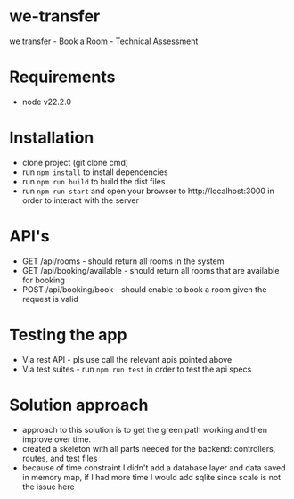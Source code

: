 # we-transfer
we transfer - Book a Room - Technical Assessment

# Requirements
- node v22.2.0

# Installation
- clone project (git clone cmd)
- run `npm install` to install dependencies
- run `npm run build` to build the dist files
- run `npm run start` and open your browser to http://localhost:3000 in order to interact with the server

# API's
- GET /api/rooms - should return all rooms in the system
- GET /api/booking/available - should return all rooms that are available for booking
- POST /api/booking/book - should enable to book a room given the request is valid

# Testing the app
- Via rest API - pls use call the relevant apis pointed above
- Via test suites - run `npm run test` in order to test the api specs

# Solution approach
- approach to this solution is to get the green path working and then improve over time.
- created a skeleton with all parts needed for the backend: controllers, routes, and test files
- because of time constraint I didn't add a database layer and data saved in memory map, if I had more time I would add sqlite since scale is not the issue here
